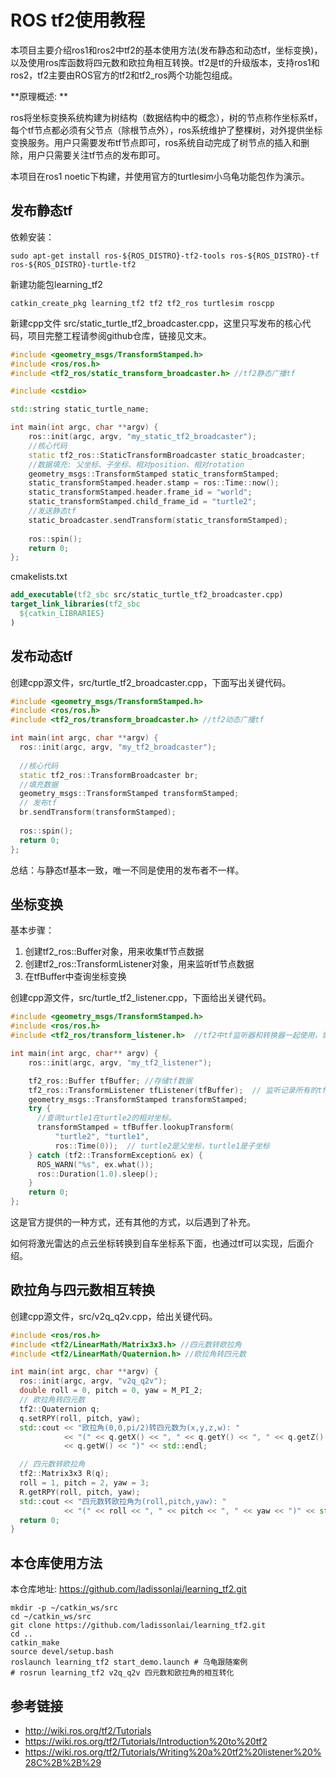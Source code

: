# ROS tf2使用教程

本项目主要介绍ros1和ros2中tf2的基本使用方法(发布静态和动态tf，坐标变换)，以及使用ros库函数将四元数和欧拉角相互转换。tf2是tf的升级版本，支持ros1和ros2，tf2主要由ROS官方的tf2和tf2_ros两个功能包组成。

**原理概述: **

ros将坐标变换系统构建为树结构（数据结构中的概念），树的节点称作坐标系tf，每个tf节点都必须有父节点（除根节点外），ros系统维护了整棵树，对外提供坐标变换服务。用户只需要发布tf节点即可，ros系统自动完成了树节点的插入和删除，用户只需要关注tf节点的发布即可。

本项目在ros1 noetic下构建，并使用官方的turtlesim小乌龟功能包作为演示。

## 发布静态tf
依赖安装：

```shell
sudo apt-get install ros-${ROS_DISTRO}-tf2-tools ros-${ROS_DISTRO}-tf ros-${ROS_DISTRO}-turtle-tf2
```

新建功能包learning_tf2

```shell
catkin_create_pkg learning_tf2 tf2 tf2_ros turtlesim roscpp
```

新建cpp文件 src/static_turtle_tf2_broadcaster.cpp，这里只写发布的核心代码，项目完整工程请参阅github仓库，链接见文末。

```cpp
#include <geometry_msgs/TransformStamped.h>
#include <ros/ros.h>
#include <tf2_ros/static_transform_broadcaster.h> //tf2静态广播tf

#include <cstdio>

std::string static_turtle_name;

int main(int argc, char **argv) {
    ros::init(argc, argv, "my_static_tf2_broadcaster");
    //核心代码
    static tf2_ros::StaticTransformBroadcaster static_broadcaster;
    //数据填充: 父坐标、子坐标、相对position、相对rotation
    geometry_msgs::TransformStamped static_transformStamped;
    static_transformStamped.header.stamp = ros::Time::now();
    static_transformStamped.header.frame_id = "world";
    static_transformStamped.child_frame_id = "turtle2";
    //发送静态tf
    static_broadcaster.sendTransform(static_transformStamped);
    
    ros::spin();
    return 0;
};
```

cmakelists.txt

```cmake
add_executable(tf2_sbc src/static_turtle_tf2_broadcaster.cpp)
target_link_libraries(tf2_sbc
  ${catkin_LIBRARIES}
)
```

## 发布动态tf

创建cpp源文件，src/turtle_tf2_broadcaster.cpp，下面写出关键代码。

```c++
#include <geometry_msgs/TransformStamped.h>
#include <ros/ros.h>
#include <tf2_ros/transform_broadcaster.h> //tf2动态广播tf

int main(int argc, char **argv) {
  ros::init(argc, argv, "my_tf2_broadcaster");
    
  //核心代码
  static tf2_ros::TransformBroadcaster br;
  //填充数据
  geometry_msgs::TransformStamped transformStamped;
  // 发布tf
  br.sendTransform(transformStamped);
  
  ros::spin();
  return 0;
};
```

总结：与静态tf基本一致，唯一不同是使用的发布者不一样。

## 坐标变换

基本步骤：
1. 创建tf2_ros::Buffer对象，用来收集tf节点数据
2. 创建tf2_ros::TransformListener对象，用来监听tf节点数据
3. 在tfBuffer中查询坐标变换

创建cpp源文件，src/turtle_tf2_listener.cpp，下面给出关键代码。
```cpp
#include <geometry_msgs/TransformStamped.h>
#include <ros/ros.h>
#include <tf2_ros/transform_listener.h>  //tf2中tf监听器和转换器一起使用，需要把tf数据缓存起来，然后进行坐标变换

int main(int argc, char** argv) {
    ros::init(argc, argv, "my_tf2_listener");

    tf2_ros::Buffer tfBuffer; //存储tf数据
    tf2_ros::TransformListener tfListener(tfBuffer);  // 监听记录所有的tf数据
    geometry_msgs::TransformStamped transformStamped;
    try {
      //查询turtle1在turtle2的相对坐标。
      transformStamped = tfBuffer.lookupTransform(
          "turtle2", "turtle1",
          ros::Time(0));  // turtle2是父坐标，turtle1是子坐标
    } catch (tf2::TransformException& ex) {
      ROS_WARN("%s", ex.what());
      ros::Duration(1.0).sleep();
    }
    return 0;
};
```
这是官方提供的一种方式，还有其他的方式，以后遇到了补充。

如何将激光雷达的点云坐标转换到自车坐标系下面，也通过tf可以实现，后面介绍。

## 欧拉角与四元数相互转换

创建cpp源文件，src/v2q_q2v.cpp，给出关键代码。

```c++
#include <ros/ros.h>
#include <tf2/LinearMath/Matrix3x3.h> //四元数转欧拉角
#include <tf2/LinearMath/Quaternion.h> //欧拉角转四元数

int main(int argc, char **argv) {
  ros::init(argc, argv, "v2q_q2v");
  double roll = 0, pitch = 0, yaw = M_PI_2;
  // 欧拉角转四元数
  tf2::Quaternion q;
  q.setRPY(roll, pitch, yaw);
  std::cout << "欧拉角(0,0,pi/2)转四元数为(x,y,z,w): "
            << "(" << q.getX() << ", " << q.getY() << ", " << q.getZ() << ", "
            << q.getW() << ")" << std::endl;

  // 四元数转欧拉角
  tf2::Matrix3x3 R(q);
  roll = 1, pitch = 2, yaw = 3;
  R.getRPY(roll, pitch, yaw);
  std::cout << "四元数转欧拉角为(roll,pitch,yaw): "
            << "(" << roll << ", " << pitch << ", " << yaw << ")" << std::endl;
  return 0;
}
```



## 本仓库使用方法

本仓库地址: https://github.com/ladissonlai/learning_tf2.git

```shell
mkdir -p ~/catkin_ws/src
cd ~/catkin_ws/src
git clone https://github.com/ladissonlai/learning_tf2.git
cd ..
catkin_make
source devel/setup.bash
roslaunch learning_tf2 start_demo.launch # 乌龟跟随案例
# rosrun learning_tf2 v2q_q2v 四元数和欧拉角的相互转化
```

## 参考链接

- http://wiki.ros.org/tf2/Tutorials
- https://wiki.ros.org/tf2/Tutorials/Introduction%20to%20tf2
- https://wiki.ros.org/tf2/Tutorials/Writing%20a%20tf2%20listener%20%28C%2B%2B%29